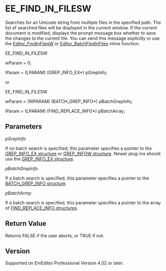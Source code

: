 # EE\_FIND\_IN\_FILESW

Searches for an Unicode string from multiple files in the specified path. The
list of searched files will be displayed in the current window. If the current
document is modified, displays the prompt message box whether to save the
changes to the current file. You can send this message explicitly or use the
[Editor\_FindInFilesW](../macro/editor_findinfilesw) or [Editor\_BatchFindInFiles](../macro/editor_batchfindinfiles) inline function.

EE\_FIND\_IN\_FILESW

wParam = 0;

lParam = (LPARAM) (GREP\_INFO\_EX\*) pGrepInfo;

or

EE\_FIND\_IN\_FILESW

wParam = (WPARAM) (BATCH\_GREP\_INFO\*) pBatchGrepInfo;

lParam = (LPARAM) (FIND\_REPLACE\_INFO\*) pBatchArray;

## Parameters

_pGrepInfo_

If no batch search is specified, this parameter specifies a pointer to the [GREP\_INFO\_EX structure](../structure/grep_info_ex) or [GREP\_INFOW structure](../structure/grep_infow). Newer plug-ins should use the [GREP\_INFO\_EX structure](../structure/grep_info_ex).

_pBatchGrepInfo_

If a batch search is specified, this parameter specifies a pointer to the [BATCH\_GREP\_INFO structure](../structure/batch_grep_info).

_pBatchArray_

If a batch search is specified, this parameter specifies a pointer to the array of [FIND\_REPLACE\_INFO structures](../structure/find_replace_info).

## Return Value

Returns FALSE if the user aborts, or TRUE if not.

## Version

Supported on EmEditor Professional Version 4.02 or later.
